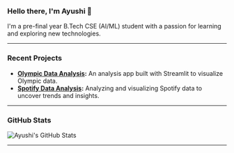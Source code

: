 ### Hello there, I'm Ayushi 👋

I'm a pre-final year B.Tech CSE (AI/ML) student with a passion for learning and exploring new technologies.

---

### Recent Projects
- **[Olympic Data Analysis](https://github.com/ayushi-here/Olympic-Analysis-120years):** An analysis app built with Streamlit to visualize Olympic data.
- **[Spotify Data Analysis](https://github.com/ayushi-here/Spotify-Data-Analysis-Dashboard):** Analyzing and visualizing Spotify data to uncover trends and insights.

---

### GitHub Stats
![Ayushi's GitHub Stats](https://github-readme-stats.vercel.app/api?username=ayushi-here&show_icons=true&theme=default)

---

